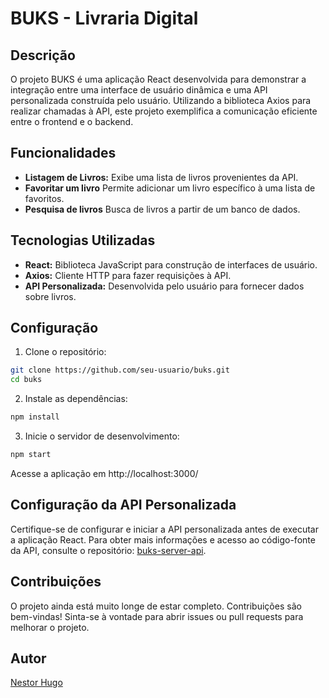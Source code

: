 # BUKS - Livraria Digital

## Descrição

O projeto BUKS é uma aplicação React desenvolvida para demonstrar a integração entre uma interface de usuário dinâmica e uma API personalizada construída pelo usuário. Utilizando a biblioteca Axios para realizar chamadas à API, este projeto exemplifica a comunicação eficiente entre o frontend e o backend.

## Funcionalidades

- **Listagem de Livros:** Exibe uma lista de livros provenientes da API.
- **Favoritar um livro** Permite adicionar um livro específico à uma lista de favoritos.
- **Pesquisa de livros** Busca de livros a partir de um banco de dados.

## Tecnologias Utilizadas

- **React:** Biblioteca JavaScript para construção de interfaces de usuário.
- **Axios:** Cliente HTTP para fazer requisições à API.
- **API Personalizada:** Desenvolvida pelo usuário para fornecer dados sobre livros.

## Configuração

1. Clone o repositório:

```bash
git clone https://github.com/seu-usuario/buks.git
cd buks
```

2. Instale as dependências:

```bash
npm install
```

3. Inicie o servidor de desenvolvimento:

```bash
npm start
```

Acesse a aplicação em http://localhost:3000/

## Configuração da API Personalizada

Certifique-se de configurar e iniciar a API personalizada antes de executar a aplicação React. Para obter mais informações e acesso ao código-fonte da API, consulte o repositório: [buks-server-api](https://github.com/nestorhugo/buks-server-api).

## Contribuições

O projeto ainda está muito longe de estar completo.
Contribuições são bem-vindas! Sinta-se à vontade para abrir issues ou pull requests para melhorar o projeto.

## Autor

[Nestor Hugo](https://github.com/nestorhugo/)
